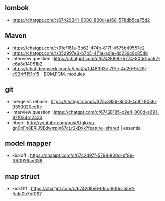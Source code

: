 ## lombok
- https://chatgpt.com/c/67429341-6080-800d-a368-578db5ca75d2

## Maven
- https://chatgpt.com/c/91ef161a-3b62-474b-8171-4575b49557e2
- https://chatgpt.com/c/05d997e3-b7b5-471a-ad1e-dc239c8c85db
- interview question : https://chatgpt.com/c/674288e0-5774-800d-aa67-e6a3e14051b2
- https://chat.deepseek.com/a/chat/s/1d48393c-791e-4d20-9c28-c934ff151b15 - BOM,POM. modules

## git
- merge vs rebase : https://chatgpt.com/c/325c3956-8c00-4d9f-8056-9350020cc1fc
- interview question : https://chatgpt.com/c/67428185-c2e4-800d-a691-97f034a12433
- bbgo : http://youtube.com/post/Ugkxyu-gn0pFn8ERIJ9Edwmpjn67cLr2kDxx?feature=shared | essential

## model mapper
- kickoff : https://chatgpt.com/c/6742d97f-5798-800d-bf8e-f0f0939ae338

## map struct
- kickOff : https://chatgpt.com/c/6742d8e6-6fcc-800d-a5e1-feda0b7bf067